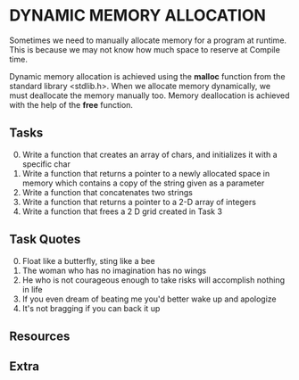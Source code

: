 # DYNAMIC MEMORY ALLOCATION
Sometimes we need to manually allocate memory for a program
at runtime. This is because we may not know how much space to
reserve at Compile time.  

Dynamic memory allocation is achieved using the **malloc** function
from the standard library <stdlib.h>. When we allocate memory dynamically,
we must deallocate the memory manually too. Memory deallocation is achieved
with the help of the **free** function.

## Tasks  
0. Write a function that creates an array of chars, and initializes it with a specific char  
1. Write a function that returns a pointer to a newly allocated space in memory which contains a copy of the string given as a parameter
2. Write a function that concatenates two strings  
3. Write a function that returns a pointer to a 2-D array of integers
4. Write a function that frees a 2 D grid created in Task 3

## Task Quotes  
0. Float like a butterfly, sting like a bee  
1. The woman who has no imagination has no wings
2. He who is not courageous enough to take risks will accomplish nothing in life  
3. If you even dream of beating me you'd better wake up and apologize
4. It's not bragging if you can back it up

## Resources

## Extra

